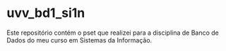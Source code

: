 # uvv_bd1_si1n
Este repositório contém o pset que realizei para a disciplina de Banco de Dados do meu curso em Sistemas da Informação.
